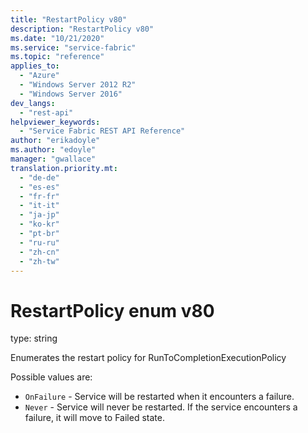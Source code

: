 ```yaml
---
title: "RestartPolicy v80"
description: "RestartPolicy v80"
ms.date: "10/21/2020"
ms.service: "service-fabric"
ms.topic: "reference"
applies_to: 
  - "Azure"
  - "Windows Server 2012 R2"
  - "Windows Server 2016"
dev_langs: 
  - "rest-api"
helpviewer_keywords: 
  - "Service Fabric REST API Reference"
author: "erikadoyle"
ms.author: "edoyle"
manager: "gwallace"
translation.priority.mt: 
  - "de-de"
  - "es-es"
  - "fr-fr"
  - "it-it"
  - "ja-jp"
  - "ko-kr"
  - "pt-br"
  - "ru-ru"
  - "zh-cn"
  - "zh-tw"
---
```

# RestartPolicy enum v80

type: string

Enumerates the restart policy for RunToCompletionExecutionPolicy

Possible values are: 

  - `OnFailure` - Service will be restarted when it encounters a failure.
  - `Never` - Service will never be restarted. If the service encounters a failure, it will move to Failed state.

